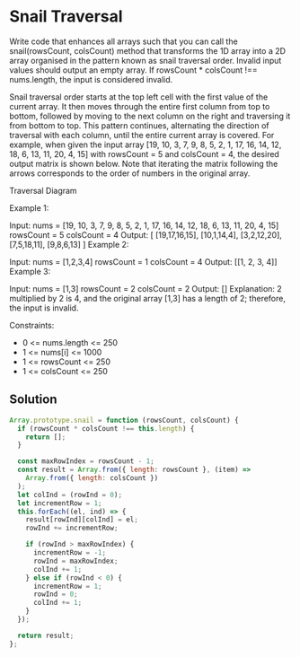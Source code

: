 # Snail Traversal

Write code that enhances all arrays such that you can call the snail(rowsCount, colsCount) method that transforms the 1D array into a 2D array organised in the pattern known as snail traversal order. Invalid input values should output an empty array. If rowsCount \* colsCount !== nums.length, the input is considered invalid.

Snail traversal order starts at the top left cell with the first value of the current array. It then moves through the entire first column from top to bottom, followed by moving to the next column on the right and traversing it from bottom to top. This pattern continues, alternating the direction of traversal with each column, until the entire current array is covered. For example, when given the input array [19, 10, 3, 7, 9, 8, 5, 2, 1, 17, 16, 14, 12, 18, 6, 13, 11, 20, 4, 15] with rowsCount = 5 and colsCount = 4, the desired output matrix is shown below. Note that iterating the matrix following the arrows corresponds to the order of numbers in the original array.

Traversal Diagram

Example 1:

Input:
nums = [19, 10, 3, 7, 9, 8, 5, 2, 1, 17, 16, 14, 12, 18, 6, 13, 11, 20, 4, 15]
rowsCount = 5
colsCount = 4
Output:
[
[19,17,16,15],
[10,1,14,4],
[3,2,12,20],
[7,5,18,11],
[9,8,6,13]
]
Example 2:

Input:
nums = [1,2,3,4]
rowsCount = 1
colsCount = 4
Output: [[1, 2, 3, 4]]
Example 3:

Input:
nums = [1,3]
rowsCount = 2
colsCount = 2
Output: []
Explanation: 2 multiplied by 2 is 4, and the original array [1,3] has a length of 2; therefore, the input is invalid.

Constraints:

- 0 <= nums.length <= 250
- 1 <= nums[i] <= 1000
- 1 <= rowsCount <= 250
- 1 <= colsCount <= 250

## Solution

```javascript
Array.prototype.snail = function (rowsCount, colsCount) {
  if (rowsCount * colsCount !== this.length) {
    return [];
  }

  const maxRowIndex = rowsCount - 1;
  const result = Array.from({ length: rowsCount }, (item) =>
    Array.from({ length: colsCount })
  );
  let colInd = (rowInd = 0);
  let incrementRow = 1;
  this.forEach((el, ind) => {
    result[rowInd][colInd] = el;
    rowInd += incrementRow;

    if (rowInd > maxRowIndex) {
      incrementRow = -1;
      rowInd = maxRowIndex;
      colInd += 1;
    } else if (rowInd < 0) {
      incrementRow = 1;
      rowInd = 0;
      colInd += 1;
    }
  });

  return result;
};
```
